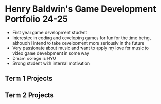 # Henry Baldwin's Game Development Portfolio 24-25
* First year game development student
* Interested in coding and developing games for fun for the time being, although I intend to take development more seriously in the future
* Very passionate about music and want to apply my love for music to video game development in some way
* Dream college is NYU
* Strong student with internal motivation

## Term 1 Projects

## Term 2 Projects
